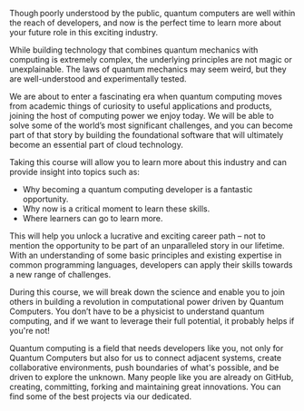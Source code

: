 Though poorly understood by the public, quantum computers are well within the reach of developers, and now is the perfect time to learn more about your future role in this exciting industry.  

While building technology that combines quantum mechanics with computing is extremely complex, the underlying principles are not magic or unexplainable. The laws of quantum mechanics may seem weird, but they are well-understood and experimentally tested.  

We are about to enter a fascinating era when quantum computing moves from academic things of curiosity to useful applications and products, joining the host of computing power we enjoy today. We will be able to solve some of the world’s most significant challenges, and you can become part of that story by building the foundational software that will ultimately become an essential part of cloud technology.  

Taking this course will allow you to learn more about this industry and can provide insight into topics such as:

- Why becoming a quantum computing developer is a fantastic opportunity.
- Why now is a critical moment to learn these skills.
- Where learners can go to learn more.

This will help you unlock a lucrative and exciting career path – not to mention the opportunity to be part of an unparalleled story in our lifetime. With an understanding of some basic principles and existing expertise in common programming languages, developers can apply their skills towards a new range of challenges.  

During this course, we will break down the science and enable you to join others in building a revolution in computational power driven by Quantum Computers. You don’t have to be a physicist to understand quantum computing, and if we want to leverage their full potential, it probably helps if you're not!  

Quantum computing is a field that needs developers like you, not only for Quantum Computers but also for us to connect adjacent systems, create collaborative environments, push boundaries of what's possible, and be driven to explore the unknown. Many people like you are already on GitHub, creating, committing, forking and maintaining great innovations. You can find some of the best projects via our dedicated.
